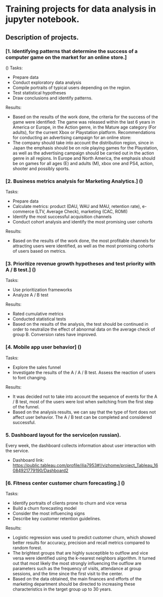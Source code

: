 # Training projects for data analysis in jupyter notebook.
 
## Description of projects.
### [1. Identifying patterns that determine the success of a computer game on the market for an online store.] 
()
Tasks:
* Prepare data
* Conduct exploratory data analysis
* Compile portraits of typical users depending on the region.
* Test statistical hypotheses
* Draw conclusions and identify patterns.

Results:
* Based on the results of the work done, the criteria for the success of the game were identified: The game was released within the last 6 years in America or Europe, in the Action genre, in the Mature age category (For adults), for the current Xbox or Playstation platform.
Recommendations for conducting an advertising campaign for an online store:
* The company should take into account the distribution region, since in Japan the emphasis should be on role playing games for the Playstation, as well as the advertising campaign should be carried out in the action genre in all regions. In Europe and North America, the emphasis should be on games for all ages (E) and adults (M), xbox one and PS4, action, shooter and possibly sports.

### [2. Business metrics analysis for Marketing Analytics.] ()
Tasks:
* Prepare data
* Calculate metrics:
 product (DAU, WAU and MAU, retention rate),
 e-commerce (LTV, Average Check),
 marketing (CAC, ROMI)  
* Identify the most successful acquisition channels
* Conduct cohort analysis and identify the most promising user cohorts

Results:
* Based on the results of the work done, the most profitable channels for attracting users were identified, as well as the most promising cohorts of users based on metrics.


### [3. Prioritize revenue growth hypotheses and test priority with A / B test.] ()
Tasks:
* Use prioritization frameworks
* Analyze A / B test

Results:
* Rated cumulative metrics
* Conducted statistical tests
* Based on the results of the analysis, the test should be continued in order to neutralize the effect of abnormal data on the average check of group B. Conversion rates have improved.

### [4. Mobile app user behavior] ()
Tasks:
* Explore the sales funnel
* Investigate the results of the A / A / B test. Assess the reaction of users to font changing.

Results:
* It was decided not to take into account the sequence of events for the A / B test, most of the users were lost when switching from the first step of the funnel.
* Based on the analysis results, we can say that the type of font does not affect user behavior. The A / B test can be completed and considered successful.

### 5. Dashboard layout for the service(on russian).
Every week, the dashboard collects information about user interaction with the service.
* Dashboard link: https://public.tableau.com/profile/ilia7953#!/vizhome/project_Tableau_16084921779190/Dashboard2

### [6. Fitness center customer churn forecasting.] ()
Tasks:
* Identify portraits of clients prone to churn and vice versa
* Build a churn forecasting model
* Consider the most influencing signs
* Describe key customer retention guidelines.

Results:
* Logistic regression was used to predict customer churn, which showed better results for accuracy, precision and recall metrics compared to random forest.
* The brightest groups that are highly susceptible to outflow and vice versa were identified using the k-nearest neighbors algorithm. It turned out that most likely the most strongly influencing the outflow are parameters such as the frequency of visits, attendance at group sessions, and the time since the first visit to the center.
* Based on the data obtained, the main finances and efforts of the marketing department should be directed to increasing these characteristics in the target group up to 30 years.
